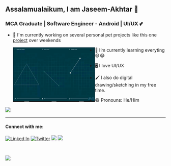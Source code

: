 ## Assalamualaikum, I am Jaseem-Akhtar 👋
### MCA Graduate | Software Engineer - Android | UI/UX 💕

- 🔭 I'm currently working on several personal pet projects like this one <a href="https://github.com/jaseemakhtar/composecg">project</a> over weekends


  <img style="float: left;" src="https://raw.githubusercontent.com/Jaseemakhtar/ComposeCG/main/art/Seipinsky_triangle.gif" width="86" />
  <img style="float: left;" src="https://raw.githubusercontent.com/Jaseemakhtar/ComposeCG/main/art/Koch_curve.gif" width="86" />
  <img style="float: left;" src="https://raw.githubusercontent.com/Jaseemakhtar/ComposeCG/main/art/Bezier_curve.gif" width="86" />

- 🌱 I’m currently learning everyting 😅😂
- 🖥️ I love UI/UX
- 🖌️ I also do digital drawing/sketching in my free time.
- 😄 Pronouns: He/Him

<a href="https://www.artstation.com/jaseem-akhtar"><img src="https://img.shields.io/badge/Artstation-1DA1F2?style=for-the-badge&logo=Artstation&logoColor=white" /></a>

<hr>

#### Connect with me: 

<a href="https://www.linkedin.com/in/jaseemakhtar/"><img alt="Linked In" title="Linked In" src="https://img.shields.io/badge/-linked%20in-1DA1F2?style=for-the-badge&logo=linkedin&logoColor=white"/></a>
<a href="https://twitter.com/jaseemakhtar08"><img alt="Twitter" title="Twitter" src="https://img.shields.io/badge/-Twitter-1DA1F2?style=for-the-badge&logo=twitter&logoColor=white"/></a>
<a href="https://www.sololearn.com/profile/1121510" target="_blank"><img src="https://img.shields.io/badge/Sololearn-1DA1F2?style=for-the-badge&logo=Sololearn&logoColor=white" /></a>
<a href="https://t.me/Jaseemakhtar" target="_blank"><img src="https://img.shields.io/badge/Telegram-1DA1F2?style=for-the-badge&logo=Telegram" /></a>
&nbsp;&nbsp;

<br>

![](https://komarev.com/ghpvc/?username=jaseemakhtar&style=flat-square)


<!--
**Jaseemakhtar/Jaseemakhtar** is a ✨ _special_ ✨ repository because its `README.md` (this file) appears on your GitHub profile.

Here are some ideas to get you started:

- 🔭 I’m currently working on ...
- 🌱 I’m currently learning ...
- 👯 I’m looking to collaborate on ...
- 🤔 I’m looking for help with ...
- 💬 Ask me about ...
- 📫 How to reach me: ...
- 😄 Pronouns: ...
- ⚡ Fun fact: ...
-->
